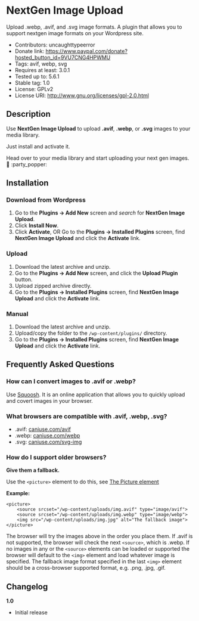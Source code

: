 # NextGen Image Upload

Upload .webp, .avif, and .svg image formats. A plugin that allows you to support nextgen image formats on your Wordpress site.

- Contributors: uncaughttypeerror
- Donate link: https://www.paypal.com/donate?hosted_button_id=9VU7CNG4HPWMU
- Tags: avif, webp, svg
- Requires at least: 3.0.1
- Tested up to: 5.6.1
- Stable tag: 1.0
- License: GPLv2
- License URI: http://www.gnu.org/licenses/gpl-2.0.html

## Description

Use **NextGen Image Upload** to upload **.avif**, **.webp**, or **.svg** images to your media library.

Just install and activate it.

Head over to your media library and start uploading your next gen images. :raised_hands: :party_popper:

## Installation

### Download from Wordpress

1. Go to the **Plugins -> Add New** screen and _search_ for **NextGen Image Upload**.
2. Click **Install Now**.
3. Click **Activate**, OR Go to the **Plugins -> Installed Plugins** screen, find **NextGen Image Upload** and click the **Activate** link.

### Upload

1. Download the latest archive and unzip.
1. Go to the **Plugins -> Add New** screen, and click the **Upload Plugin** button.
1. Upload zipped archive directly.
1. Go to the **Plugins -> Installed Plugins** screen, find **NextGen Image Upload** and click the **Activate** link.

### Manual

1. Download the latest archive and unzip.
2. Upload/copy the folder to the `/wp-content/plugins/` directory.
3. Go to the **Plugins -> Installed Plugins** screen, find **NextGen Image Upload** and click the **Activate** link.

## Frequently Asked Questions

### How can I convert images to .avif or .webp?

Use [Squoosh](https://squoosh.app/ 'Squoosh'). It is an online application that allows you to quickly upload and covert images in your browser.

### What browsers are compatible with .avif, .webp, .svg?

- .avif: [caniuse.com/avif](https://caniuse.com/avif 'Can I use avif?')
- .webp: [caniuse.com/webp](https://caniuse.com/webp 'Can I use webp?')
- .svg: [caniuse.com/svg-img](https://caniuse.com/svg-img 'Can I use svg?')

### How do I support older browsers?

**Give them a fallback.**

Use the `<picture>` element to do this, see [The Picture element](https://developer.mozilla.org/en-US/docs/Web/HTML/Element/picture 'The Picture element - MDN')

**Example:**

    <picture>
        <source srcset="/wp-content/uploads/img.avif" type="image/avif">
        <source srcset="/wp-content/uploads/img.webp" type="image/webp">
        <img src="/wp-content/uploads/img.jpg" alt="The fallback image">
    </picture>

The browser will try the images above in the order you place them.
If .avif is not supported, the browser will check the next `<source>`, which is .webp.
If no images in any or the `<source>` elements can be loaded or supported the browser will default to the `<img>` element and load whatever image is specified.
The fallback image format specified in the last `<img>` element should be a cross-browser supported format, e.g. .png, .jpg, .gif.

## Changelog

**1.0**

- Initial release
